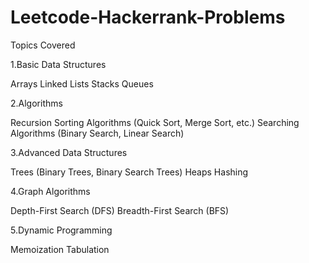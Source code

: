# Leetcode-Hackerrank-Problems
Topics Covered

1.Basic Data Structures

 Arrays
 Linked Lists
 Stacks
 Queues

2.Algorithms

 Recursion
 Sorting Algorithms (Quick Sort, Merge Sort, etc.)
 Searching Algorithms (Binary Search, Linear Search)

3.Advanced Data Structures

 Trees (Binary Trees, Binary Search Trees)
 Heaps
 Hashing

4.Graph Algorithms

 Depth-First Search (DFS)
 Breadth-First Search (BFS)

5.Dynamic Programming

 Memoization
 Tabulation